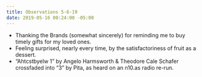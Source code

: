 ```yaml
---
title: Observations 5-6-19
date: 2019-05-16 00:24:00 -05:00
---
```


- Thanking the Brands (somewhat sincerely) for reminding me to buy timely gifts for my loved ones.
- Feeling surprised, nearly every time, by the satisfactoriness of fruit as a dessert.
- “Ahtcstbyelw 1” by Angelo Harmsworth & Theodore Cale Schafer crossfaded into “3” by Pita, as heard on an n10.as radio re-run.
